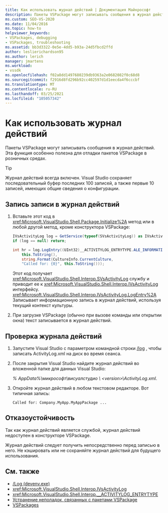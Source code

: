 ```yaml
---
title: Как использовать журнал действий | Документация Майкрософт
description: Пакеты VSPackage могут записывать сообщения в журнал действий. Узнайте, как использовать журнал действий для отладки пакетов VSPackage в розничных средах.
ms.custom: SEO-VS-2020
ms.date: 11/04/2016
ms.topic: how-to
helpviewer_keywords:
- VSPackages, debugging
- VSPackages, troubleshooting
ms.assetid: bb3d3322-0e5e-4dd5-b93a-24d5fbcd2ffd
author: leslierichardson95
ms.author: lerich
manager: jmartens
ms.workload:
- vssdk
ms.openlocfilehash: f02a8dd1497680239db9363a2e0682082f0c68d8
ms.sourcegitcommit: f2916d8fd296b92cc402597d1d1eecda4f6cccbf
ms.translationtype: MT
ms.contentlocale: ru-RU
ms.lasthandoff: 03/25/2021
ms.locfileid: "105057342"
---
```

# <a name="how-to-use-the-activity-log"></a>Как использовать журнал действий
Пакеты VSPackage могут записывать сообщения в журнал действий. Эта функция особенно полезна для отладки пакетов VSPackage в розничных средах.

> [!TIP]
> Журнал действий всегда включен. Visual Studio сохраняет последовательный буфер последних 100 записей, а также первые 10 записей, имеющих общие сведения о конфигурации.

## <a name="to-write-an-entry-to-the-activity-log"></a>Запись записи в журнал действий

1. Вставьте этот код в <xref:Microsoft.VisualStudio.Shell.Package.Initialize%2A> метод или в любой другой метод, кроме конструктора VSPackage:

    ```csharp
    IVsActivityLog log = GetService(typeof(SVsActivityLog)) as IVsActivityLog;
    if (log == null) return;

    int hr = log.LogEntry((UInt32)__ACTIVITYLOG_ENTRYTYPE.ALE_INFORMATION,
        this.ToString(),
        string.Format(CultureInfo.CurrentCulture,
        "Called for: {0}", this.ToString()));
    ```

     Этот код получает <xref:Microsoft.VisualStudio.Shell.Interop.SVsActivityLog> службу и приводит ее к <xref:Microsoft.VisualStudio.Shell.Interop.IVsActivityLog> интерфейсу. <xref:Microsoft.VisualStudio.Shell.Interop.IVsActivityLog.LogEntry%2A> Записывает информационную запись в журнал действий, используя текущий контекст культуры.

2. При загрузке VSPackage (обычно при вызове команды или открытии окна) текст записывается в журнал действий.

## <a name="to-examine-the-activity-log"></a>Проверка журнала действий

1. Запустите Visual Studio с параметром командной строки [/log](../ide/reference/log-devenv-exe.md) , чтобы записать ActivityLog.xml на диск во время сеанса.

2. После закрытия Visual Studio найдите журнал действий во вложенной папке для данных Visual Studio:

   <em> *% AppData%</em>\микрософт\висуалстудио \\ \<version>\ActivityLog.xml*.

3. Откройте журнал действий в любом текстовом редакторе. Вот типичная запись:

   ```
   Called for: Company.MyApp.MyAppPackage ...
   ```

## <a name="robust-programming"></a>Отказоустойчивость

Так как журнал действий является службой, журнал действий недоступен в конструкторе VSPackage.

Журнал действий следует получить непосредственно перед записью в него. Не кэшировать или не сохраняйте журнал действий для будущего использования.

## <a name="see-also"></a>См. также

- [/Log (devenv.exe)](../ide/reference/log-devenv-exe.md)
- <xref:Microsoft.VisualStudio.Shell.Interop.IVsActivityLog>
- <xref:Microsoft.VisualStudio.Shell.Interop.__ACTIVITYLOG_ENTRYTYPE>
- [Устранение неполадок, связанных с пакетами VSPackage](../extensibility/troubleshooting-vspackages.md)
- [VSPackages](../extensibility/internals/vspackages.md)
